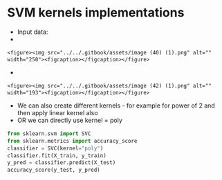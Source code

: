 # SVM kernels implementations

* &#x20;Input data:
*

    <figure><img src="../../.gitbook/assets/image (40) (1).png" alt="" width="250"><figcaption></figcaption></figure>
*

    <figure><img src="../../.gitbook/assets/image (42) (1).png" alt="" width="193"><figcaption></figcaption></figure>
* We can also create different kernels - for example for power of 2 and then apply linear kernel also
* OR we can directly use kernel = poly

```python
from sklearn.svm import SVC
from sklearn.metrics import accuracy_score
classifier = SVC(kernel="poly")
classifier.fit(X_train, y_train)
y_pred = classifier.predict(X_test)
accuracy_score(y_test, y_pred)

```
